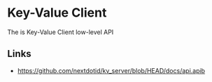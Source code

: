 # Key-Value Client

The is Key-Value Client low-level API

## Links

- <https://github.com/nextdotid/kv_server/blob/HEAD/docs/api.apib>
